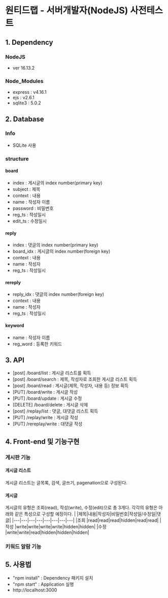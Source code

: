 # 원티드랩 - 서버개발자(NodeJS) 사전테스트
## 1. Dependency
### NodeJS
- ver 16.13.2
### Node_Modules
- express : v4.16.1
- ejs : v2.6.1
- sqlite3 : 5.0.2

## 2. Database
### Info
- SQLite 사용
### structure
#### board
- index : 게시글의 index number(primary key)
- subject : 제목
- context : 내용
- name : 작성자 이름
- password : 비밀번호
- reg_ts : 작성일시
- edit_ts : 수정일시
#### reply
- index : 댓글의 index number(primary key)
- board_idx : 게시글의 index number(foreign key)
- context : 내용
- name : 작성자
- reg_ts : 작성일시
#### rereply
- reply_idx : 댓글의 index number(foreign key)
- context : 내용
- name : 작성자
- reg_ts : 작성일시
#### keyword
- name : 작성자 이름
- reg_word : 등록한 키워드

## 3. API
- [post]    /board/list     : 게시글 리스트를 획득
- [post]    /board/search   : 제목, 작성자로 조회한 게시글 리스트 획득
- [post]    /board/read     : 게시글(제목, 작성자, 내용 등) 정보 획득
- [PUT]     /board/write    : 게시글 작성
- [PUT]     /board/update   : 게시글 수정
- [DELETE]  /board/delete   : 게시글 삭제
- [post]    /replay/list    : 댓글, 대댓글 리스트 획득
- [PUT]     /replay/write   : 게시글 작성
- [PUT]     /rereplay/write : 대댓글 작성

## 4. Front-end 및 기능구현
### 게시판 기능
#### 게시글 리스트
게시글 리스트는 글목록, 검색, 글쓰기, pagenation으로 구성된다.

#### 게시글
게시글의 유형은 조회(read), 작성(write), 수정(edit)으로 총 3개다. 각각의 유형은 아래와 같은 특성으로 구성할 예정이다.
| |제목|내용|작성자|비밀번호|작성일/수정일|댓글|
|---|---|---|---|---|---|---|---|
|조회 |read|read|read|hidden|read|read|
|작성 |write|write|write|write|hidden|hidden|
|수정 |write|write|read|hidden|hidden|hidden|

### 키워드 알람 기능

## 5. 사용법
- "npm install" : Dependency 패키지 설치
- "npm start" : Application 실행
- http://localhost:3000